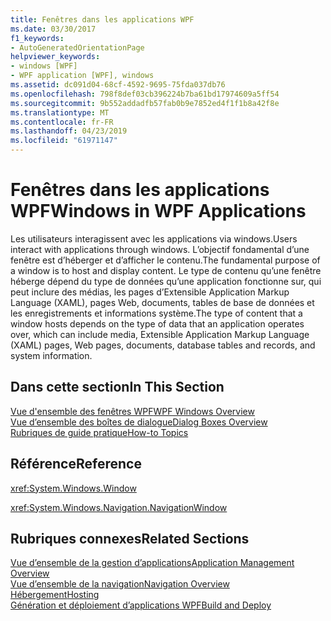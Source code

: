 ```yaml
---
title: Fenêtres dans les applications WPF
ms.date: 03/30/2017
f1_keywords:
- AutoGeneratedOrientationPage
helpviewer_keywords:
- windows [WPF]
- WPF application [WPF], windows
ms.assetid: dc091d04-68cf-4592-9695-75fda037db76
ms.openlocfilehash: 798f8def03cb396224b7ba61bd17974609a5ff54
ms.sourcegitcommit: 9b552addadfb57fab0b9e7852ed4f1f1b8a42f8e
ms.translationtype: MT
ms.contentlocale: fr-FR
ms.lasthandoff: 04/23/2019
ms.locfileid: "61971147"
---
```

# <a name="windows-in-wpf-applications"></a><span data-ttu-id="7ebf7-102">Fenêtres dans les applications WPF</span><span class="sxs-lookup"><span data-stu-id="7ebf7-102">Windows in WPF Applications</span></span>
<span data-ttu-id="7ebf7-103">Les utilisateurs interagissent avec les applications via windows.</span><span class="sxs-lookup"><span data-stu-id="7ebf7-103">Users interact with applications through windows.</span></span> <span data-ttu-id="7ebf7-104">L’objectif fondamental d’une fenêtre est d’héberger et d’afficher le contenu.</span><span class="sxs-lookup"><span data-stu-id="7ebf7-104">The fundamental purpose of a window is to host and display content.</span></span> <span data-ttu-id="7ebf7-105">Le type de contenu qu’une fenêtre héberge dépend du type de données qu’une application fonctionne sur, qui peut inclure des médias, les pages d’Extensible Application Markup Language (XAML), pages Web, documents, tables de base de données et les enregistrements et informations système.</span><span class="sxs-lookup"><span data-stu-id="7ebf7-105">The type of content that a window hosts depends on the type of data that an application operates over, which can include media, Extensible Application Markup Language (XAML) pages, Web pages, documents, database tables and records, and system information.</span></span>  
  
## <a name="in-this-section"></a><span data-ttu-id="7ebf7-106">Dans cette section</span><span class="sxs-lookup"><span data-stu-id="7ebf7-106">In This Section</span></span>  
 [<span data-ttu-id="7ebf7-107">Vue d'ensemble des fenêtres WPF</span><span class="sxs-lookup"><span data-stu-id="7ebf7-107">WPF Windows Overview</span></span>](wpf-windows-overview.md)  
 [<span data-ttu-id="7ebf7-108">Vue d’ensemble des boîtes de dialogue</span><span class="sxs-lookup"><span data-stu-id="7ebf7-108">Dialog Boxes Overview</span></span>](dialog-boxes-overview.md)  
 [<span data-ttu-id="7ebf7-109">Rubriques de guide pratique</span><span class="sxs-lookup"><span data-stu-id="7ebf7-109">How-to Topics</span></span>](window-management-how-to-topics.md)  
  
## <a name="reference"></a><span data-ttu-id="7ebf7-110">Référence</span><span class="sxs-lookup"><span data-stu-id="7ebf7-110">Reference</span></span>  
 <xref:System.Windows.Window>  
  
 <xref:System.Windows.Navigation.NavigationWindow>  
  
## <a name="related-sections"></a><span data-ttu-id="7ebf7-111">Rubriques connexes</span><span class="sxs-lookup"><span data-stu-id="7ebf7-111">Related Sections</span></span>  
 [<span data-ttu-id="7ebf7-112">Vue d’ensemble de la gestion d’applications</span><span class="sxs-lookup"><span data-stu-id="7ebf7-112">Application Management Overview</span></span>](application-management-overview.md)  
  [<span data-ttu-id="7ebf7-113">Vue d’ensemble de la navigation</span><span class="sxs-lookup"><span data-stu-id="7ebf7-113">Navigation Overview</span></span>](navigation-overview.md)  
  [<span data-ttu-id="7ebf7-114">Hébergement</span><span class="sxs-lookup"><span data-stu-id="7ebf7-114">Hosting</span></span>](hosting-wpf-applications.md)  
  [<span data-ttu-id="7ebf7-115">Génération et déploiement d’applications WPF</span><span class="sxs-lookup"><span data-stu-id="7ebf7-115">Build and Deploy</span></span>](building-and-deploying-wpf-applications.md)
